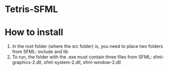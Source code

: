 # Tetris-SFML

# How to install
1. In the root folder (where the src folder) is, you need to place two folders from SFML: include and lib
2. To run, the folder with the .exe must contain three files from SFML: sfml-graphics-2.dll, sfml-system-2.dll, sfml-window-2.dll